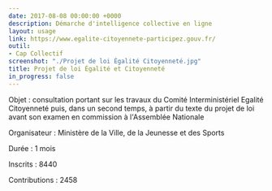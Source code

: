 ```yaml
---
date: 2017-08-08 00:00:00 +0000
description: Démarche d'intelligence collective en ligne
layout: usage
link: https://www.egalite-citoyennete-participez.gouv.fr/
outil:
- Cap Collectif
screenshot: "./Projet de loi Égalité Citoyenneté.jpg"
title: Projet de loi Égalité et Citoyenneté
in_progress: false
---
```



Objet : consultation portant sur les travaux du Comité Interministériel Egalité Citoyenneté puis, dans un second temps, à partir du texte du projet de loi avant son examen en commission à l'Assemblée Nationale

Organisateur : Ministère de la Ville, de la Jeunesse et des Sports

Durée : 1 mois

Inscrits : 8440

Contributions : 2458